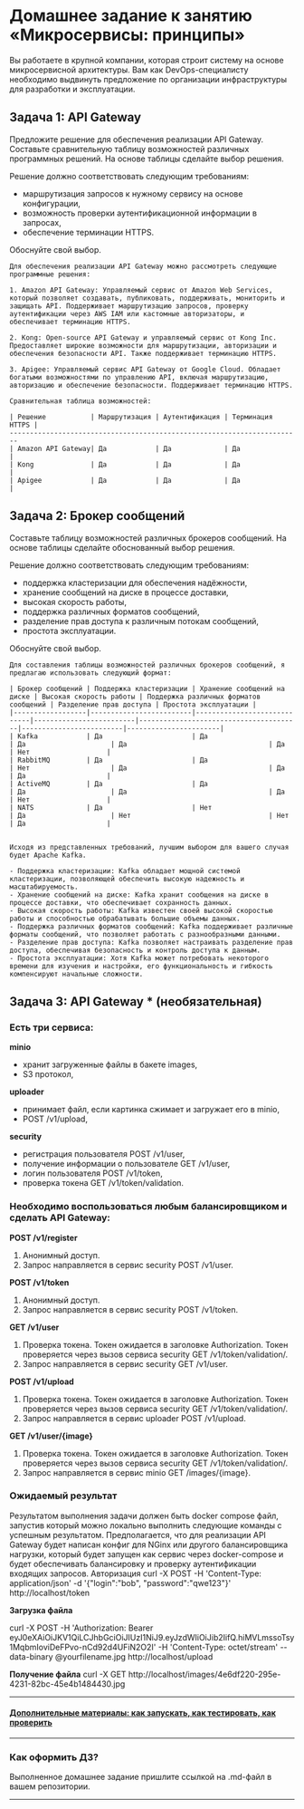 
# Домашнее задание к занятию «Микросервисы: принципы»

Вы работаете в крупной компании, которая строит систему на основе микросервисной архитектуры.
Вам как DevOps-специалисту необходимо выдвинуть предложение по организации инфраструктуры для разработки и эксплуатации.

## Задача 1: API Gateway 

Предложите решение для обеспечения реализации API Gateway. Составьте сравнительную таблицу возможностей различных программных решений. На основе таблицы сделайте выбор решения.

Решение должно соответствовать следующим требованиям:
- маршрутизация запросов к нужному сервису на основе конфигурации,
- возможность проверки аутентификационной информации в запросах,
- обеспечение терминации HTTPS.

Обоснуйте свой выбор.

```
Для обеспечения реализации API Gateway можно рассмотреть следующие программные решения: 

1. Amazon API Gateway: Управляемый сервис от Amazon Web Services, который позволяет создавать, публиковать, поддерживать, мониторить и защищать API. Поддерживает маршрутизацию запросов, проверку аутентификации через AWS IAM или кастомные авторизаторы, и обеспечивает терминацию HTTPS.

2. Kong: Open-source API Gateway и управляемый сервис от Kong Inc. Предоставляет широкие возможности для маршрутизации, авторизации и обеспечения безопасности API. Также поддерживает терминацию HTTPS.

3. Apigee: Управляемый сервис API Gateway от Google Cloud. Обладает богатыми возможностями по управлению API, включая маршрутизацию, авторизацию и обеспечение безопасности. Поддерживает терминацию HTTPS.

Сравнительная таблица возможностей:

| Решение           | Маршрутизация | Аутентификация | Терминация HTTPS |
------------------------------------------------------------------------
| Amazon API Gateway| Да            | Да             | Да               |
| Kong              | Да            | Да             | Да               |
| Apigee            | Да            | Да             | Да               |

```

## Задача 2: Брокер сообщений

Составьте таблицу возможностей различных брокеров сообщений. На основе таблицы сделайте обоснованный выбор решения.

Решение должно соответствовать следующим требованиям:
- поддержка кластеризации для обеспечения надёжности,
- хранение сообщений на диске в процессе доставки,
- высокая скорость работы,
- поддержка различных форматов сообщений,
- разделение прав доступа к различным потокам сообщений,
- простота эксплуатации.

Обоснуйте свой выбор.

```
Для составления таблицы возможностей различных брокеров сообщений, я предлагаю использовать следующий формат:

| Брокер сообщений | Поддержка кластеризации | Хранение сообщений на диске | Высокая скорость работы | Поддержка различных форматов сообщений | Разделение прав доступа | Простота эксплуатации |
|------------------|-------------------------|-----------------------------|-------------------------|----------------------------------------|-------------------------|-----------------------|
| Kafka            | Да                      | Да                          | Да                     | Да                                   | Да                     | Нет                   |
| RabbitMQ         | Да                      | Да                          | Нет                    | Да                                   | Да                     | Да                    |
| ActiveMQ         | Да                      | Да                          | Да                     | Да                                   | Да                     | Нет                   |
| NATS             | Да                      | Нет                         | Да                     | Нет                                  | Нет                    | Да                    |


Исходя из представленных требований, лучшим выбором для вашего случая будет Apache Kafka. 

- Поддержка кластеризации: Kafka обладает мощной системой кластеризации, позволяющей обеспечить высокую надежность и масштабируемость.
- Хранение сообщений на диске: Kafka хранит сообщения на диске в процессе доставки, что обеспечивает сохранность данных.
- Высокая скорость работы: Kafka известен своей высокой скоростью работы и способностью обрабатывать большие объемы данных.
- Поддержка различных форматов сообщений: Kafka поддерживает различные форматы сообщений, что позволяет работать с разнообразными данными.
- Разделение прав доступа: Kafka позволяет настраивать разделение прав доступа, обеспечивая безопасность и контроль доступа к данным.
- Простота эксплуатации: Хотя Kafka может потребовать некоторого времени для изучения и настройки, его функциональность и гибкость компенсируют начальные сложности.

```

## Задача 3: API Gateway * (необязательная)

### Есть три сервиса:

**minio**
- хранит загруженные файлы в бакете images,
- S3 протокол,

**uploader**
- принимает файл, если картинка сжимает и загружает его в minio,
- POST /v1/upload,

**security**
- регистрация пользователя POST /v1/user,
- получение информации о пользователе GET /v1/user,
- логин пользователя POST /v1/token,
- проверка токена GET /v1/token/validation.

### Необходимо воспользоваться любым балансировщиком и сделать API Gateway:

**POST /v1/register**
1. Анонимный доступ.
2. Запрос направляется в сервис security POST /v1/user.

**POST /v1/token**
1. Анонимный доступ.
2. Запрос направляется в сервис security POST /v1/token.

**GET /v1/user**
1. Проверка токена. Токен ожидается в заголовке Authorization. Токен проверяется через вызов сервиса security GET /v1/token/validation/.
2. Запрос направляется в сервис security GET /v1/user.

**POST /v1/upload**
1. Проверка токена. Токен ожидается в заголовке Authorization. Токен проверяется через вызов сервиса security GET /v1/token/validation/.
2. Запрос направляется в сервис uploader POST /v1/upload.

**GET /v1/user/{image}**
1. Проверка токена. Токен ожидается в заголовке Authorization. Токен проверяется через вызов сервиса security GET /v1/token/validation/.
2. Запрос направляется в сервис minio GET /images/{image}.

### Ожидаемый результат

Результатом выполнения задачи должен быть docker compose файл, запустив который можно локально выполнить следующие команды с успешным результатом.
Предполагается, что для реализации API Gateway будет написан конфиг для NGinx или другого балансировщика нагрузки, который будет запущен как сервис через docker-compose и будет обеспечивать балансировку и проверку аутентификации входящих запросов.
Авторизация
curl -X POST -H 'Content-Type: application/json' -d '{"login":"bob", "password":"qwe123"}' http://localhost/token

**Загрузка файла**

curl -X POST -H 'Authorization: Bearer eyJ0eXAiOiJKV1QiLCJhbGciOiJIUzI1NiJ9.eyJzdWIiOiJib2IifQ.hiMVLmssoTsy1MqbmIoviDeFPvo-nCd92d4UFiN2O2I' -H 'Content-Type: octet/stream' --data-binary @yourfilename.jpg http://localhost/upload

**Получение файла**
curl -X GET http://localhost/images/4e6df220-295e-4231-82bc-45e4b1484430.jpg

---

#### [Дополнительные материалы: как запускать, как тестировать, как проверить](https://github.com/netology-code/devkub-homeworks/tree/main/11-microservices-02-principles)

---

### Как оформить ДЗ?

Выполненное домашнее задание пришлите ссылкой на .md-файл в вашем репозитории.

---
